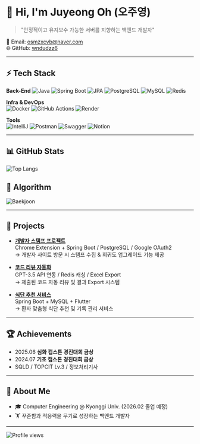 # 👋 Hi, I'm Juyeong Oh (오주영)
> "안정적이고 유지보수 가능한 서버를 지향하는 백엔드 개발자"

📧 Email: osmzxcvb@naver.com  
🌐 GitHub: [wndudzz6](https://github.com/wndudzz6)

---

## ⚡ Tech Stack
**Back-End**
![Java](https://img.shields.io/badge/Java-17-orange)
![Spring Boot](https://img.shields.io/badge/SpringBoot-3-brightgreen)
![JPA](https://img.shields.io/badge/JPA-Hibernate-blue)
![PostgreSQL](https://img.shields.io/badge/PostgreSQL-DB-316192)
![MySQL](https://img.shields.io/badge/MySQL-DB-blue)
![Redis](https://img.shields.io/badge/Redis-Cache-red)

**Infra & DevOps**  
![Docker](https://img.shields.io/badge/Docker-Container-2496ED)
![GitHub Actions](https://img.shields.io/badge/GitHub%20Actions-CI/CD-2088FF)
![Render](https://img.shields.io/badge/Render-Hosting-46E3B7)

**Tools**  
![IntelliJ](https://img.shields.io/badge/IntelliJ-IDE-000000)
![Postman](https://img.shields.io/badge/Postman-API%20Test-FF6C37)
![Swagger](https://img.shields.io/badge/Swagger-Docs-85EA2D)
![Notion](https://img.shields.io/badge/Notion-Collab-black)

---

## 📊 GitHub Stats
![Top Langs](https://github-readme-stats.vercel.app/api/top-langs/?username=wndudzz6&layout=compact&theme=tokyonight)  

## 🧩 Algorithm
![Baekjoon](http://mazassumnida.wtf/api/v2/generate_badge?boj=osmzxcvb)


---

## 🚀 Projects
- **[개발자 스탬프 프로젝트](https://github.com/wndudzz6/stamp-project)**  
  Chrome Extension + Spring Boot / PostgreSQL / Google OAuth2  
  → 개발자 사이트 방문 시 스탬프 수집 & 희귀도 업그레이드 기능 제공  

- **[코드 리뷰 자동화](https://github.com/wndudzz6/code-reviewer)**  
  GPT-3.5 API 연동 / Redis 캐싱 / Excel Export  
  → 제출된 코드 자동 리뷰 및 결과 Export 시스템  

- **[식단 추천 서비스](https://github.com/2024BootCamp/DMC)**  
  Spring Boot + MySQL + Flutter  
  → 환자 맞춤형 식단 추천 및 기록 관리 서비스  

---

## 🏆 Achievements
- 2025.06 **심화 캡스톤 경진대회 금상**
- 2024.07 **기초 캡스톤 경진대회 금상**
- SQLD / TOPCIT Lv.3 / 정보처리기사

---

## 🌱 About Me
- 🎓 Computer Engineering @ Kyonggi Univ. (2026.02 졸업 예정)  
- 🏋️ 꾸준함과 적응력을 무기로 성장하는 백엔드 개발자  

---

![Profile views](https://komarev.com/ghpvc/?username=wndudzz6&color=blue)
